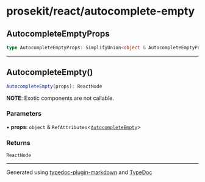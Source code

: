 # prosekit/react/autocomplete-empty

<a id="autocompleteemptyprops" name="autocompleteemptyprops"></a>

## AutocompleteEmptyProps

```ts
type AutocompleteEmptyProps: SimplifyUnion<object & AutocompleteEmptyProps>;
```

***

<a id="autocompleteempty" name="autocompleteempty"></a>

## AutocompleteEmpty()

```ts
AutocompleteEmpty(props): ReactNode
```

**NOTE**: Exotic components are not callable.

### Parameters

▪ **props**: `object` & `RefAttributes`\<[`AutocompleteEmpty`](../lit/autocomplete-empty.md#autocompleteempty)\>

### Returns

`ReactNode`

***

Generated using [typedoc-plugin-markdown](https://www.npmjs.com/package/typedoc-plugin-markdown) and [TypeDoc](https://typedoc.org/)

